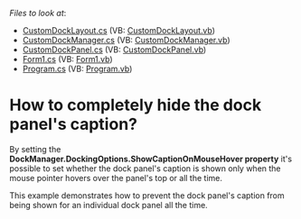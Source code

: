 <!-- default file list -->
*Files to look at*:

* [CustomDockLayout.cs](./CS/WindowsApplication81/CustomDockLayout.cs) (VB: [CustomDockLayout.vb](./VB/WindowsApplication81/CustomDockLayout.vb))
* [CustomDockManager.cs](./CS/WindowsApplication81/CustomDockManager.cs) (VB: [CustomDockManager.vb](./VB/WindowsApplication81/CustomDockManager.vb))
* [CustomDockPanel.cs](./CS/WindowsApplication81/CustomDockPanel.cs) (VB: [CustomDockPanel.vb](./VB/WindowsApplication81/CustomDockPanel.vb))
* [Form1.cs](./CS/WindowsApplication81/Form1.cs) (VB: [Form1.vb](./VB/WindowsApplication81/Form1.vb))
* [Program.cs](./CS/WindowsApplication81/Program.cs) (VB: [Program.vb](./VB/WindowsApplication81/Program.vb))
<!-- default file list end -->
# How to completely hide the dock panel's caption?


<p>By setting the <strong>DockManager.DockingOptions.ShowCaptionOnMouseHover property</strong> it's possible to set whether the dock panel's caption is shown only when the mouse pointer hovers over the panel's top or all the time. </p><p>This example demonstrates how to prevent the dock panel's caption from being shown for an individual dock panel all the time.</p>

<br/>


